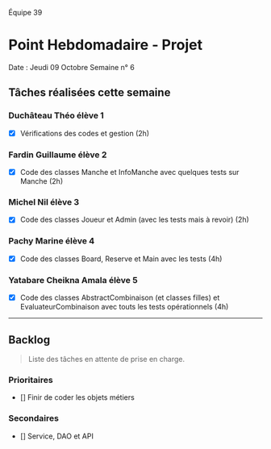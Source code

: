 Équipe 39

# Point Hebdomadaire - Projet

Date : Jeudi 09 Octobre
Semaine n° 6

## Tâches réalisées cette semaine

### Duchâteau Théo élève 1

- [x] Vérifications des codes et gestion (2h)


### Fardin Guillaume élève 2

- [x] Code des classes Manche et InfoManche avec quelques tests sur Manche (2h)


### Michel Nil élève 3

- [x] Code des classes Joueur et Admin (avec les tests mais à revoir) (2h)

### Pachy Marine élève 4

- [x] Code des classes Board, Reserve et Main avec les tests (4h)

### Yatabare Cheikna Amala élève 5

- [x] Code des classes AbstractCombinaison (et classes filles) et EvaluateurCombinaison avec touts les tests opérationnels (4h)


---

## Backlog

> Liste des tâches en attente de prise en charge.

### Prioritaires

- [] Finir de coder les objets métiers

### Secondaires

- [] Service, DAO et API